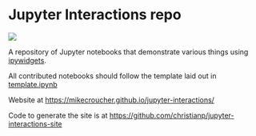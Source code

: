 # Jupyter Interactions repo

![](https://api.travis-ci.org/mikecroucher/jupyter-interactions.svg?branch=master)

A repository of Jupyter notebooks that demonstrate various things using [ipywidgets](https://github.com/ipython/ipywidgets). 

All contributed notebooks should follow the template laid out in [template.ipynb](./template.ipynb)

Website at https://mikecroucher.github.io/jupyter-interactions/


Code to generate the site is at https://github.com/christianp/jupyter-interactions-site
